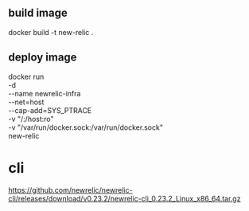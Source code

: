 ## build image
docker build -t new-relic .

## deploy image
docker run \
    -d \
    --name newrelic-infra \
    --net=host \
    --cap-add=SYS_PTRACE \
    -v "/:/host:ro" \
    -v "/var/run/docker.sock:/var/run/docker.sock" \
    new-relic

# cli
https://github.com/newrelic/newrelic-cli/releases/download/v0.23.2/newrelic-cli_0.23.2_Linux_x86_64.tar.gz

